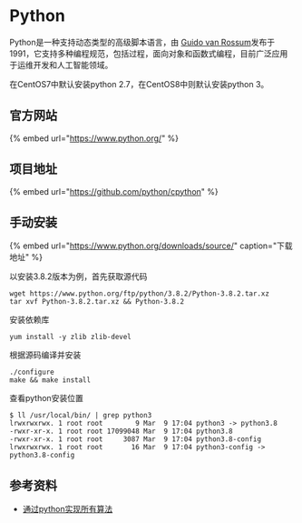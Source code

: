 # Python

Python是一种支持动态类型的高级脚本语言，由 [Guido van Rossum](https://en.wikipedia.org/wiki/Guido_van_Rossum)发布于1991，它支持多种编程规范，包括过程，面向对象和函数式编程，目前广泛应用于运维开发和人工智能领域。‌

在CentOS7中默认安装python 2.7，在CentOS8中则默认安装python 3。‌

## 官方网站

{% embed url="https://www.python.org/" %}

## 项目地址

{% embed url="https://github.com/python/cpython" %}

## 手动安装

{% embed url="https://www.python.org/downloads/source/" caption="下载地址" %}

以安装3.8.2版本为例，首先获取源代码

```text
wget https://www.python.org/ftp/python/3.8.2/Python-3.8.2.tar.xz
tar xvf Python-3.8.2.tar.xz && Python-3.8.2
```

安装依赖库

```text
yum install -y zlib zlib-devel
```

根据源码编译并安装

```text
./configure
make && make install
```

查看python安装位置

```text
$ ll /usr/local/bin/ | grep python3
lrwxrwxrwx. 1 root root        9 Mar  9 17:04 python3 -> python3.8
-rwxr-xr-x. 1 root root 17099048 Mar  9 17:04 python3.8
-rwxr-xr-x. 1 root root     3087 Mar  9 17:04 python3.8-config
lrwxrwxrwx. 1 root root       16 Mar  9 17:04 python3-config -> python3.8-config
```

## 参考资料

* [通过python实现所有算法](https://github.com/TheAlgorithms/Python)

